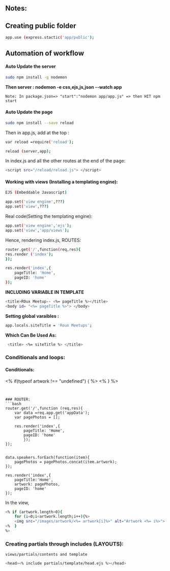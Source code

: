## Notes: 

  
## Creating public folder  

```bash
app.use (express.stactic('app/public');
```
  
  
## Automation of workflow  

#### Auto Update the server
```bash
sudo npm install -g nodemon  
```

**Then server :  nodemon -e css,ejs,js,json --watch app**

```Note: In package.json=> "start":"nodemon app/app.js" => then HIT npm start```


#### Auto Update the page 
```bash
sudo npm install --save reload
```

Then in app.js, add at the top : 
```bash
var reload =require('reload');

reload (server,app);
```

In index.js and all the other routes at the end of the page:   
```bash 
<script src="/reload/reload.js"> </script>
```

#### Working with views (Installing a templating engine): 

```bash 
EJS (Embeddable Javascript)

app.set('view engine',???)
app.set('view',???)

```
Real code(Setting the templating engine):  
```bash
app.set('view engine','ejs');
app.set('view','app/views');
```
   
Hence, rendering index.js, ROUTES:   
```bash
router.get('/',function(req,res){
res.render ('index');     
});
```
  
```bash
res.render('index',{
	pageTitle: 'Home',
	pageID: 'home'
});  
```

**INCLUDING VARIABLE IN TEMPLATE**  
```bash
<title>ROux Meetup-- <%= pageTitle %></title>
<body id= "<%= pageTitle %>"> </body>
```
  
  
**Setting global varaibles :**  
```bash   
app.locals.siteTitle = 'Roux Meetups';
```
  
**Which Can Be Used As:**
```bash
 <title> <%= siteTitle %> </title>
```
  

### Conditionals and loops:    
  
#### Conditionals:    
<% if(typeof artwork !== "undefined") { %>
	<script src="/js/pixgrid.js"> </script>
<% } %>
```  
  
  
### ROUTER:  
```bash
router.get('/',function (req,res){
	var data =req.app.get('appData');
	var pagePhotos = [];

	res.render('index',{
		pageTitle: 'Home',
		pageID: 'home'
		});
});  
  
  
data.speakers.forEach(function(item){
	pagePhotos = pagePhotos.concat(item.artwork);
});

res.render('index',{
	pageTitle:'Home',
	artwork: pagePhotos,
	pageID: 'home'
});
```

In the view, 
```bash
<% if (artwork.length>0){
	for (i=0;i<artwork.length;i++){%>
	<img src="/images/artwork/<%= artwork[i]%>" alt="Artwork <%= i%>">
<%	}
%>
```
  

### Creating partials through includes (LAYOUTS):  
`views/partials/contents and template`
```bash 
<head><% include partials/template/head.ejs %></head>
```  
